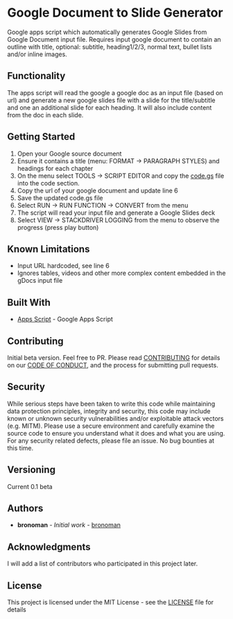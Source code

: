 # Google Document to Slide Generator

Google apps script which automatically generates Google Slides from Google Document input file. Requires input google document to contain an outline with title, optional: subtitle, heading1/2/3, normal text, bullet lists and/or inline images.

## Functionality

The apps script will read the google a google doc as an input file (based on url) and generate a new google slides file with a slide for the title/subtitle and one an additional slide for each heading. It will also include content from the doc in each slide.

## Getting Started

1) Open your Google source document 
2) Ensure it contains a title (menu: FORMAT -> PARAGRAPH STYLES) and headings for each chapter
3) On the menu select TOOLS -> SCRIPT EDITOR and copy the [code.gs](https://raw.githubusercontent.com/bronoman/doc_to_slides_generator/master/code.gs) file into the code section. 
4) Copy the url of your google document and update line 6
5) Save the updated code.gs file
6) Select RUN -> RUN FUNCTION -> CONVERT from the menu
7) The script will read your input file and generate a Google Slides deck
8) Select VIEW -> STACKDRIVER LOGGING from the menu to observe the progress (press play button)

## Known Limitations

* Input URL hardcoded, see line 6
* Ignores tables, videos and other more complex content embedded in the gDocs input file

## Built With

* [Apps Script](https://developers.google.com/apps-script/) - Google Apps Script

## Contributing

Initial beta version. Feel free to PR.
Please read [CONTRIBUTING](CONTRIBUTING.md) for details on our [CODE OF CONDUCT](CODE_OF_CONDUCT.md), and the process for submitting pull requests.

## Security

While serious steps have been taken to write this code while maintaining data protection principles, integrity and security, this code may include known or unknown security vulnerabilities and/or exploitable attack vectors (e.g. MITM). Please use a secure environment and carefully examine the source code to ensure you understand what it does and what you are using. For any security related defects, please file an issue. No bug bounties at this time.

## Versioning

Current 0.1 beta

## Authors

* **bronoman** - *Initial work* - [bronoman](https://github.com/bronoman)

## Acknowledgments

I will add a list of contributors who participated in this project later.

## License

This project is licensed under the MIT License - see the [LICENSE](LICENSE.md) file for details
